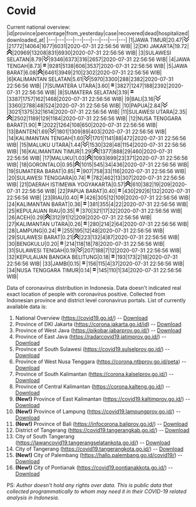 # Covid
Current national overview:
|id|province|percentage|from_yesterday|case|recovered|dead|hospitalized|downloaded_at|
|---|---|---|---|---|---|---|---|---|
|1|JAWA TIMUR|20.47|![down](https://github.com/ariefrachmannn/covid/raw/master/img/rsz_down.png)|21772|14064|1677|6031|2020-07-31 22:56:56 WIB|
|2|DKI JAKARTA|19.72|![up](https://github.com/ariefrachmannn/covid/raw/master/img/rsz_img_186982.png)|20969|13208|831|6930|2020-07-31 22:56:56 WIB|
|3|SULAWESI SELATAN|8.79|![down](https://github.com/ariefrachmannn/covid/raw/master/img/rsz_down.png)|9346|6373|316|2657|2020-07-31 22:56:56 WIB|
|4|JAWA TENGAH|8.73|![equal](https://github.com/ariefrachmannn/covid/raw/master/img/rsz_equal.png)|9281|5138|606|3537|2020-07-31 22:56:56 WIB|
|5|JAWA BARAT|6.08|![up](https://github.com/ariefrachmannn/covid/raw/master/img/rsz_img_186982.png)|6461|3949|210|2302|2020-07-31 22:56:56 WIB|
|6|KALIMANTAN SELATAN|5.61|![down](https://github.com/ariefrachmannn/covid/raw/master/img/rsz_down.png)|5970|3300|288|2382|2020-07-31 22:56:56 WIB|
|7|SUMATERA UTARA|3.60|![equal](https://github.com/ariefrachmannn/covid/raw/master/img/rsz_equal.png)|3827|1247|188|2392|2020-07-31 22:56:56 WIB|
|8|SUMATERA SELATAN|3.19|![equal](https://github.com/ariefrachmannn/covid/raw/master/img/rsz_equal.png)|3387|1757|162|1468|2020-07-31 22:56:56 WIB|
|9|BALI|3.16|![down](https://github.com/ariefrachmannn/covid/raw/master/img/rsz_down.png)|3360|2788|48|524|2020-07-31 22:56:56 WIB|
|10|PAPUA|2.84|![down](https://github.com/ariefrachmannn/covid/raw/master/img/rsz_down.png)|3021|1375|32|1614|2020-07-31 22:56:56 WIB|
|11|SULAWESI UTARA|2.35|![up](https://github.com/ariefrachmannn/covid/raw/master/img/rsz_img_186982.png)|2502|1189|129|1184|2020-07-31 22:56:56 WIB|
|12|NUSA TENGGARA BARAT|1.90|![equal](https://github.com/ariefrachmannn/covid/raw/master/img/rsz_equal.png)|2022|1264|108|650|2020-07-31 22:56:56 WIB|
|13|BANTEN|1.69|![down](https://github.com/ariefrachmannn/covid/raw/master/img/rsz_down.png)|1801|1309|89|403|2020-07-31 22:56:56 WIB|
|14|KALIMANTAN TENGAH|1.60|![down](https://github.com/ariefrachmannn/covid/raw/master/img/rsz_down.png)|1701|1141|88|472|2020-07-31 22:56:56 WIB|
|15|MALUKU UTARA|1.44|![down](https://github.com/ariefrachmannn/covid/raw/master/img/rsz_down.png)|1530|328|48|1154|2020-07-31 22:56:56 WIB|
|16|KALIMANTAN TIMUR|1.29|![up](https://github.com/ariefrachmannn/covid/raw/master/img/rsz_img_186982.png)|1377|888|29|460|2020-07-31 22:56:56 WIB|
|17|MALUKU|1.03|![up](https://github.com/ariefrachmannn/covid/raw/master/img/rsz_img_186982.png)|1093|699|23|371|2020-07-31 22:56:56 WIB|
|18|GORONTALO|0.95|![up](https://github.com/ariefrachmannn/covid/raw/master/img/rsz_img_186982.png)|1015|545|34|436|2020-07-31 22:56:56 WIB|
|19|SUMATERA BARAT|0.85|![equal](https://github.com/ariefrachmannn/covid/raw/master/img/rsz_equal.png)|907|758|33|116|2020-07-31 22:56:56 WIB|
|20|SULAWESI TENGGARA|0.74|![equal](https://github.com/ariefrachmannn/covid/raw/master/img/rsz_equal.png)|782|462|13|307|2020-07-31 22:56:56 WIB|
|21|DAERAH ISTIMEWA YOGYAKARTA|0.57|![up](https://github.com/ariefrachmannn/covid/raw/master/img/rsz_img_186982.png)|610|382|19|209|2020-07-31 22:56:56 WIB|
|22|PAPUA BARAT|0.40|![equal](https://github.com/ariefrachmannn/covid/raw/master/img/rsz_equal.png)|430|292|6|132|2020-07-31 22:56:56 WIB|
|23|RIAU|0.40|![equal](https://github.com/ariefrachmannn/covid/raw/master/img/rsz_equal.png)|426|305|12|109|2020-07-31 22:56:56 WIB|
|24|KALIMANTAN BARAT|0.36|![equal](https://github.com/ariefrachmannn/covid/raw/master/img/rsz_equal.png)|381|355|4|22|2020-07-31 22:56:56 WIB|
|25|KEPULAUAN RIAU|0.35|![equal](https://github.com/ariefrachmannn/covid/raw/master/img/rsz_equal.png)|370|321|17|32|2020-07-31 22:56:56 WIB|
|26|ACEH|0.29|![up](https://github.com/ariefrachmannn/covid/raw/master/img/rsz_img_186982.png)|312|91|12|209|2020-07-31 22:56:56 WIB|
|27|KALIMANTAN UTARA|0.26|![equal](https://github.com/ariefrachmannn/covid/raw/master/img/rsz_equal.png)|280|214|2|64|2020-07-31 22:56:56 WIB|
|28|LAMPUNG|0.24|![equal](https://github.com/ariefrachmannn/covid/raw/master/img/rsz_equal.png)|255|195|12|48|2020-07-31 22:56:56 WIB|
|29|SULAWESI BARAT|0.21|![up](https://github.com/ariefrachmannn/covid/raw/master/img/rsz_img_186982.png)|223|132|4|87|2020-07-31 22:56:56 WIB|
|30|BENGKULU|0.20|![equal](https://github.com/ariefrachmannn/covid/raw/master/img/rsz_equal.png)|214|118|18|78|2020-07-31 22:56:56 WIB|
|31|SULAWESI TENGAH|0.19|![down](https://github.com/ariefrachmannn/covid/raw/master/img/rsz_down.png)|207|188|7|12|2020-07-31 22:56:56 WIB|
|32|KEPULAUAN BANGKA BELITUNG|0.18|![equal](https://github.com/ariefrachmannn/covid/raw/master/img/rsz_equal.png)|193|173|2|18|2020-07-31 22:56:56 WIB|
|33|JAMBI|0.15|![equal](https://github.com/ariefrachmannn/covid/raw/master/img/rsz_equal.png)|156|115|4|37|2020-07-31 22:56:56 WIB|
|34|NUSA TENGGARA TIMUR|0.14|![equal](https://github.com/ariefrachmannn/covid/raw/master/img/rsz_equal.png)|145|110|1|34|2020-07-31 22:56:56 WIB|

Data of coronavirus distribution in Indonesia. Data doesn't indicated real exact location of people with coronavirus positive. Collected from Indonesian province and district level coronavirus portals. List of currently available data is:
1. National Overview (https://covid19.go.id/) -- [Download](https://www.dropbox.com/s/66ly270fw4y76fx/covid_nasional.csv?dl=0)
2. Province of DKI Jakarta (https://corona.jakarta.go.id/id) -- [Download](https://riwayat-file-covid-19-dki-jakarta-jakartagis.hub.arcgis.com/)
3. Province of West Java (https://pikobar.jabarprov.go.id/) -- [Download](https://www.dropbox.com/s/alg0zp60fylq6cn/covid_jabar.csv?dl=0)
4. Province of East Java (https://radarcovid19.jatimprov.go.id/) -- [Download](https://www.dropbox.com/sh/e7vtgcnl4ckbvr4/AADo9UMRDZvrhHn66qTHZOvNa?dl=0)
5. Province of South Sulawesi (https://covid19.sulselprov.go.id/) -- [Download](https://www.dropbox.com/s/z5ek23lwcztj7z7/covid_sulsel.csv?dl=0)
6. Province of West Nusa Tenggara (https://corona.ntbprov.go.id/peta) -- [Download](https://www.dropbox.com/s/4p2k93n42xx0c00/covid_ntb.csv?dl=0)
7. Province of South Kalimantan (https://corona.kalselprov.go.id/) -- [Download](https://www.dropbox.com/sh/7aa2kvz8lb04pzz/AADH1Oj5oFMw2mp-D3JStPRsa?dl=0)
8. Province of Central Kalimantan (https://corona.kalteng.go.id/) -- [Download](https://www.dropbox.com/s/9q01v5r3ys2ozk4/covid_kalteng.csv?dl=0)
9. **(New!)** Province of East Kalimantan (https://covid19.kaltimprov.go.id/) -- [Download](https://www.dropbox.com/sh/qhpxj532nm80goa/AAB6ek_fp1__ieTR0TFQpfIga?dl=0)
10. **(New!)** Province of Lampung (https://covid19.lampungprov.go.id/) -- [Download](https://www.dropbox.com/s/ecuew6oa9kzwqwx/covid_lampung.csv?dl=0)
11. **(New!)** Province of Bali (https://infocorona.baliprov.go.id/) -- [Download](https://www.dropbox.com/sh/iceiwun4ufttmiu/AAC7dSRMpfTjPI1Lfzw-LeCUa?dl=0)
12. District of Tangerang (https://covid19.tangerangkab.go.id/) -- [Download](https://www.dropbox.com/sh/yxovyy6sy5bnz4p/AACZzVHinisKmz8oQWyQJ3nua?dl=0)
13. City of South Tangerang (https://lawancovid19.tangerangselatankota.go.id/) -- [Download](https://www.dropbox.com/s/zlvxo4ivswdzmle/covid_tangsel.csv?dl=0)
14. City of Tangerang (https://covid19.tangerangkota.go.id/) -- [Download](https://www.dropbox.com/s/e53224kvdrpjzy0/covid_tangkot.csv?dl=0)
15. **(New!)** City of Palembang (https://hallo.palembang.go.id/covid19/) -- [Download](https://www.dropbox.com/sh/oj17bhwhlpjht9e/AABZEG-OiaSaFvikATDx6coEa?dl=0)
16. **(New!)** City of Pontianak (https://covid19.pontianakkota.go.id/) -- [Download](https://www.dropbox.com/sh/66if3y4ly51j4sh/AADQ-zwLGa7Kz4ZzJgDw2-3na?dl=0)

PS: *Author doesn't hold any rights over data. This is public data that collected programmatically to whom may need it in their COVID-19 related analysis in Indonesia.*
